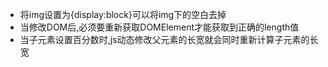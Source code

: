 - 将img设置为{display:block}可以将img下的空白去掉
- 当修改DOM后,必须要重新获取DOMElement才能获取到正确的length值
- 当子元素设置百分数时,js动态修改父元素的长宽就会同时重新计算子元素的长宽